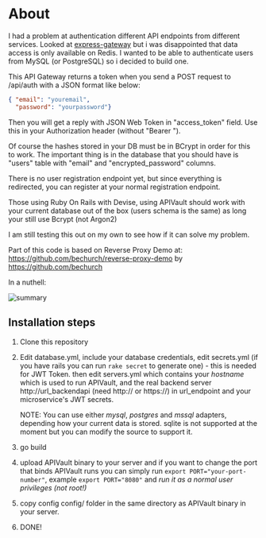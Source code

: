 # About
I had a problem at authentication different API endpoints from different services. Looked at [express-gateway](https://www.express-gateway.io/) but i was disappointed that data access is only available on Redis. I wanted to be able to authenticate users from MySQL (or PostgreSQL) so i decided to build one.

This API Gateway returns a token when you send a POST request to /api/auth with a JSON format like below:

```json
{ "email": "youremail",
  "password": "yourpassword"}
```

Then you will get a reply with JSON Web Token in "access_token" field. Use this in your Authorization header (without "Bearer ").

Of course the hashes stored in your DB must be in BCrypt in order for this to work. The important thing is in the database that you should have is "users" table with "email" and "encrypted_password" columns.

There is no user registration endpoint yet, but since everything is redirected, you can register at your normal registration endpoint.

Those using Ruby On Rails with Devise, using APIVault should work with your current database out of the box (users schema is the same) as long your still use Bcrypt (not Argon2)

I am still testing this out on my own to see how if it can solve my problem.

Part of this code is based on Reverse Proxy Demo at: https://github.com/bechurch/reverse-proxy-demo by https://github.com/bechurch

In a nuthell:

![summary](https://raw.githubusercontent.com/muhammadn/APIVault/master/API_gateway.png)

## Installation steps
1. Clone this repository
2. Edit database.yml, include your database credentials, edit secrets.yml (if you have rails you can run `rake secret` to generate one) - this is needed for JWT Token.
   then edit servers.yml which contains your *hostname* which is used to run APIVault, and the real backend server http://url_backendapi (need http:// or https://) in url_endpoint and your microservice's JWT secrets.

   NOTE: You can use either *mysql*, *postgres* and *mssql* adapters, depending how your current data is stored. sqlite is not supported at the moment but you can modify the source to support it.
3. go build
4. upload APIVault binary to your server and if you want to change the port that binds APIVault runs you can simply run `export PORT="your-port-number"`, example `export PORT="8080"` and _run it as a normal user privileges (not root!)_
5. copy config config/ folder in the same directory as APIVault binary in your server.
6. DONE!
